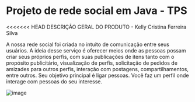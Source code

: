 # Projeto de rede social em Java - TPS

<<<<<<< HEAD
DESCRIÇÃO GERAL DO PRODUTO - Kelly Cristina Ferreira Silva

A nossa rede social foi criada no intuito de comunicação entre seus usuários. 
A ideia desse serviço é oferecer meios onde as pessoas possam criar seus próprios perfis, com suas publicações de itens
tanto com o propósito publicitário, visualização de perfis, solicitação de pedidos de amizades para outros perfis, interação com postagens,
compartilhamentos, entre outros. Seu objetivo principal é ligar pessoas. Você faz um perfil onde interage com pessoas do seu interesse.

![image](https://user-images.githubusercontent.com/112567643/207685975-89c960a2-f47b-4f90-94a3-0cc54f4d7a33.png)


